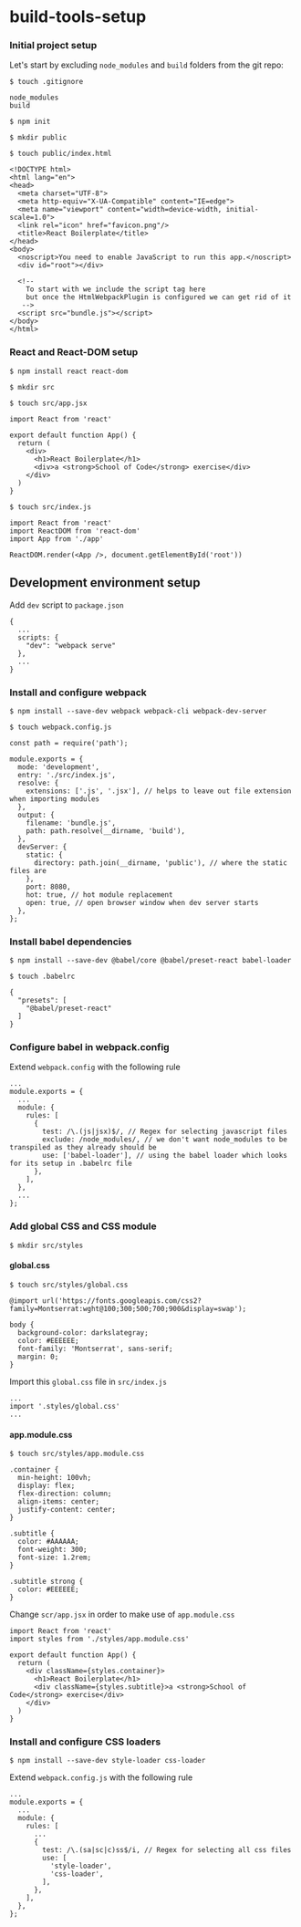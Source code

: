 # build-tools-setup

### Initial project setup

Let's start by excluding `node_modules` and `build` folders from the git repo:

`$ touch .gitignore`
```
node_modules
build

```

`$ npm init`

`$ mkdir public`

`$ touch public/index.html`
```
<!DOCTYPE html>
<html lang="en">
<head>
  <meta charset="UTF-8">
  <meta http-equiv="X-UA-Compatible" content="IE=edge">
  <meta name="viewport" content="width=device-width, initial-scale=1.0">
  <link rel="icon" href="favicon.png"/>
  <title>React Boilerplate</title>
</head>
<body>
  <noscript>You need to enable JavaScript to run this app.</noscript>
  <div id="root"></div>

  <!--
    To start with we include the script tag here
    but once the HtmlWebpackPlugin is configured we can get rid of it
   -->
  <script src="bundle.js"></script>
</body>
</html>

```

### React and React-DOM setup

`$ npm install react react-dom`

`$ mkdir src`

`$ touch src/app.jsx`
```
import React from 'react'

export default function App() {
  return (
    <div>
      <h1>React Boilerplate</h1>
      <div>a <strong>School of Code</strong> exercise</div>
    </div>
  )
}

```

`$ touch src/index.js`
```
import React from 'react'
import ReactDOM from 'react-dom'
import App from './app'

ReactDOM.render(<App />, document.getElementById('root'))

```

## Development environment setup

Add `dev` script to `package.json`
```
{
  ...
  scripts: {
    "dev": "webpack serve"
  },
  ...
}

```

### Install and configure webpack

`$ npm install --save-dev webpack webpack-cli webpack-dev-server`

`$ touch webpack.config.js`
```
const path = require('path');

module.exports = {
  mode: 'development',
  entry: './src/index.js',
  resolve: {
    extensions: ['.js', '.jsx'], // helps to leave out file extension when importing modules
  },
  output: {
    filename: 'bundle.js',
    path: path.resolve(__dirname, 'build'),
  },
  devServer: {
    static: {
      directory: path.join(__dirname, 'public'), // where the static files are
    },
    port: 8080,
    hot: true, // hot module replacement
    open: true, // open browser window when dev server starts
  },
};

```

### Install babel dependencies

`$ npm install --save-dev @babel/core @babel/preset-react babel-loader`

`$ touch .babelrc`
```
{
  "presets": [
    "@babel/preset-react"
  ]
}

```

### Configure babel in webpack.config

Extend `webpack.config` with the following rule
```
...
module.exports = {
  ...
  module: {
    rules: [
      {
        test: /\.(js|jsx)$/, // Regex for selecting javascript files
        exclude: /node_modules/, // we don't want node_modules to be transpiled as they already should be
        use: ['babel-loader'], // using the babel loader which looks for its setup in .babelrc file
      },
    ],
  },
  ...
};

```

### Add global CSS and CSS module

`$ mkdir src/styles`

#### global.css

`$ touch src/styles/global.css`
```
@import url('https://fonts.googleapis.com/css2?family=Montserrat:wght@100;300;500;700;900&display=swap');

body {
  background-color: darkslategray;
  color: #EEEEEE;
  font-family: 'Montserrat', sans-serif;
  margin: 0;
}

```

Import this `global.css` file in `src/index.js`
```
...
import '.styles/global.css'
...

```

#### app.module.css

`$ touch src/styles/app.module.css`
```
.container {
  min-height: 100vh;
  display: flex;
  flex-direction: column;
  align-items: center;
  justify-content: center;
}

.subtitle {
  color: #AAAAAA;
  font-weight: 300;
  font-size: 1.2rem;
}

.subtitle strong {
  color: #EEEEEE;
}

```

Change `scr/app.jsx` in order to make use of `app.module.css`
```
import React from 'react'
import styles from './styles/app.module.css'

export default function App() {
  return (
    <div className={styles.container}>
      <h1>React Boilerplate</h1>
      <div className={styles.subtitle}>a <strong>School of Code</strong> exercise</div>
    </div>
  )
}

```

### Install and configure CSS loaders

`$ npm install --save-dev style-loader css-loader`

Extend `webpack.config.js` with the following rule
```
...
module.exports = {
  ...
  module: {
    rules: [
      ...
      {
        test: /\.(sa|sc|c)ss$/i, // Regex for selecting all css files
        use: [
          'style-loader',
          'css-loader',
        ],
      },
    ],
  },
};

```
